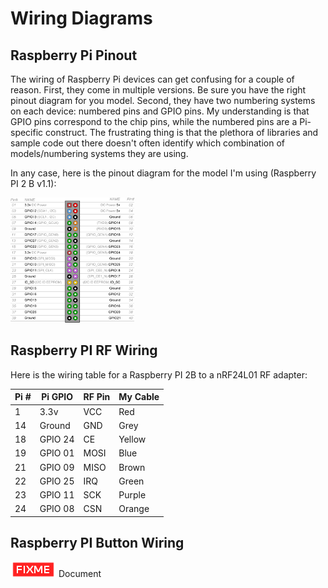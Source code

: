 Wiring Diagrams
================

Raspberry Pi Pinout
----------------

The wiring of Raspberry Pi devices can get confusing for a couple of reason.
First, they come in multiple versions. Be sure you have the right pinout diagram for you model.
Second, they have two numbering systems on each device: numbered pins and GPIO pins.
My understanding is that GPIO pins correspond to the chip pins, while the numbered pins are a Pi-specific construct.
The frustrating thing is that the plethora of libraries and sample code out there
doesn't often identify which combination of models/numbering systems they are using.

In any case, here is the pinout diagram for the model I'm using (Raspberry PI 2 B v1.1):

[![alt text][1]][2]

  [1]: raspberry-pi-2b-pins_thumb.png (Wiring Diagram)
  [2]: raspberry-pi-2b-pins.png

Raspberry PI RF Wiring
----------------

Here is the wiring table for a Raspberry PI 2B to a nRF24L01 RF adapter:

| Pi #    | Pi GPIO  | RF Pin  | My Cable |
| ------- | -------  | ------- | -------- |
| 1       | 3.3v     | VCC     | Red      |
| 14      | Ground   | GND     | Grey     |
| 18      | GPIO 24  | CE      | Yellow   |
| 19      | GPIO 01  | MOSI    | Blue     |
| 21      | GPIO 09  | MISO    | Brown    |
| 22      | GPIO 25  | IRQ     | Green    |
| 23      | GPIO 11  | SCK     | Purple   |
| 24      | GPIO 08  | CSN     | Orange   |


Raspberry PI Button Wiring
----------------

![](fixme.png) Document

